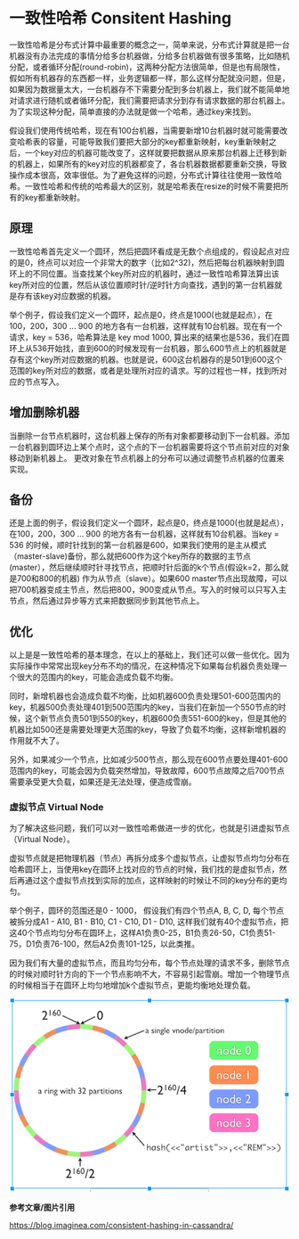 
# 一致性哈希 Consitent Hashing
一致性哈希是分布式计算中最重要的概念之一，简单来说，分布式计算就是把一台机器没有办法完成的事情分给多台机器做，分给多台机器做有很多策略，比如随机分配，或者循环分配(round-robin)，这两种分配方法很简单，但是也有局限性，假如所有机器存的东西都一样，业务逻辑都一样，那么这样分配就没问题，但是，如果因为数据量太大，一台机器存不下需要分配到多台机器上，我们就不能简单地对请求进行随机或者循环分配，我们需要把请求分到存有请求数据的那台机器上。为了实现这种分配，简单直接的办法就是做一个哈希，通过key来找到。

假设我们使用传统哈希，现在有100台机器，当需要新增10台机器时就可能需要改变哈希表的容量，可能导致我们要把大部分的key都重新映射，key重新映射之后，一个key对应的机器可能改变了，这样就要把数据从原来那台机器上迁移到新的机器上，如果所有的key对应的机器都变了，各台机器数据都要重新交换，导致操作成本很高，效率很低。为了避免这样的问题，分布式计算往往使用一致性哈希。一致性哈希和传统的哈希最大的区别，就是哈希表在resize的时候不需要把所有的key都重新映射。


## 原理
一致性哈希首先定义一个圆环，然后把圆环看成是无数个点组成的，假设起点对应的是0，终点可以对应一个非常大的数字（比如2^32)，然后把每台机器映射到圆环上的不同位置。当查找某个key所对应的机器时，通过一致性哈希算法算出该key所对应的位置，然后从该位置顺时针/逆时针方向查找，遇到的第一台机器就是存有该key对应数据的机器。

举个例子，假设我们定义一个圆环，起点是0，终点是1000(也就是起点），在100，200，300 ... 900 的地方各有一台机器，这样就有10台机器。现在有一个请求，key = 536，哈希算法是 key mod 1000, 算出来的结果也是536，我们在圆环上从536开始找，直到600的时候发现有一台机器，那么600节点上的机器就是存有这个key所对应数据的机器。也就是说，600这台机器存的是501到600这个范围的key所对应的数据，或者是处理所对应的请求。写的过程也一样，找到所对应的节点写入。

## 增加删除机器

当删除一台节点机器时，这台机器上保存的所有对象都要移动到下一台机器。添加一台机器到圆环边上某个点时，这个点的下一台机器需要将这个节点前对应的对象移动到新机器上。 更改对象在节点机器上的分布可以通过调整节点机器的位置来实现。


## 备份

还是上面的例子，假设我们定义一个圆环，起点是0，终点是1000(也就是起点），在100，200，300 ... 900 的地方各有一台机器，这样就有10台机器。当key = 536 的时候，顺时针找到的第一台机器是600，如果我们使用的是主从模式（master-slave)备份，那么就把600作为这个key所存的数据的主节点(master），然后继续顺时针寻找节点，把顺时针后面的k个节点(假设k=2，那么就是700和800的机器) 作为从节点（slave）。如果600 master节点出现故障，可以把700机器变成主节点，然后把800，900变成从节点。写入的时候可以只写入主节点，然后通过异步等方式来把数据同步到其他节点上。

## 优化
以上是是一致性哈希的基本理念，在以上的基础上，我们还可以做一些优化。因为实际操作中常常出现key分布不均的情况，在这种情况下如果每台机器负责处理一个很大的范围内的key，可能会造成负载不均衡。

同时，新增机器也会造成负载不均衡，比如机器600负责处理501-600范围内的key，机器500负责处理401到500范围内的key，当我们在新加一个550节点的时候，这个新节点负责501到550的key，机器600负责551-600的key，但是其他的机器比如500还是需要处理更大范围的key，导致了负载不均衡，这样新增机器的作用就不大了。

另外，如果减少一个节点，比如减少500节点，那么现在600节点要处理401-600范围内的key，可能会因为负载突然增加，导致故障，600节点故障之后700节点需要承受更大负载，如果还是无法处理，便造成雪崩。

### 虚拟节点 Virtual Node
为了解决这些问题，我们可以对一致性哈希做进一步的优化，也就是引进虚拟节点（Virtual Node）。

虚拟节点就是把物理机器（节点）再拆分成多个虚拟节点，让虚拟节点均匀分布在哈希圆环上，当使用key在圆环上找对应的节点的时候，我们找的是虚拟节点，然后再通过这个虚拟节点找到实际的加点，这样映射的时候让不同的key分布的更均匀。

举个例子，圆环的范围还是0 - 1000， 假设我们有四个节点A, B, C, D, 每个节点被拆分成A1 - A10, B1 - B10, C1 - C10, D1 - D10, 这样我们就有40个虚拟节点，把这40个节点均匀分布在圆环上，这样A1负责0-25，B1负责26-50，C1负责51-75，D1负责76-100，然后A2负责101-125，以此类推。

因为我们有大量的虚拟节点，而且均匀分布，每个节点处理的请求不多，删除节点的时候对顺时针方向的下一个节点影响不大，不容易引起雪崩。增加一个物理节点的时候相当于在圆环上均匀地增加k个虚拟节点，更能均衡地处理负载。

![](../assets/consistent_hashing_virtualnode.png)

**参考文章/图片引用**

https://blog.imaginea.com/consistent-hashing-in-cassandra/
